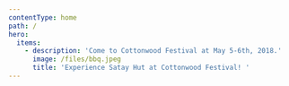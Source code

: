 ```yaml
---
contentType: home
path: /
hero:
  items:
    - description: 'Come to Cottonwood Festival at May 5-6th, 2018.'
      image: /files/bbq.jpeg
      title: 'Experience Satay Hut at Cottonwood Festival! '
---
```

